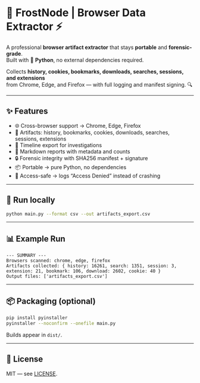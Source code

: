 # 🧊 FrostNode | Browser Data Extractor ⚡

A professional **browser artifact extractor** that stays **portable** and **forensic-grade**.  
Built with 🐍 **Python**, no external dependencies required.

Collects **history, cookies, bookmarks, downloads, searches, sessions, and extensions**  
from Chrome, Edge, and Firefox — with full logging and manifest signing. 🔍

---

## ✨ Features
- 🌐 Cross-browser support → Chrome, Edge, Firefox  
- 📖 Artifacts: history, bookmarks, cookies, downloads, searches, sessions, extensions  
- 🧭 Timeline export for investigations  
- 📑 Markdown reports with metadata and counts  
- 🔒 Forensic integrity with SHA256 manifest + signature  
- 📦 Portable → pure Python, no dependencies  
- 🚫 Access-safe → logs “Access Denied” instead of crashing  

---

## 🚀 Run locally
```bash
python main.py --format csv --out artifacts_export.csv
```

---

## 📊 Example Run
```text
--- SUMMARY ---
Browsers scanned: chrome, edge, firefox
Artifacts collected: { history: 16261, search: 1351, session: 3, extension: 21, bookmark: 106, download: 2602, cookie: 40 }
Output files: ['artifacts_export.csv']
```

---

## 📦 Packaging (optional)
```bash
pip install pyinstaller
pyinstaller --noconfirm --onefile main.py
```
Builds appear in `dist/`.

---

## 📜 License
MIT — see [LICENSE](LICENSE).
